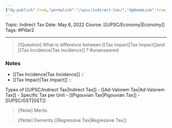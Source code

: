 ```yaml
---
{"dg-publish":true,"permalink":"/upsc/indirect-tax/","dgHomeLink":true,"dgPassFrontmatter":false}
---
```


Topic: Indirect Tax
Date: May 6, 2022
Course: [[UPSC/Economy|Economy]]
Tags: #Pillar2 

---

> [!Question] What is difference between [[Tax Impact|Tax Impact]]and [[Tax Incidence|Tax Incidence]] ? #unanswered 



### Notes
- [[Tax Incidence|Tax Incidence]] :: 
- [[Tax Impact|Tax Impact]] :: 

Types of [[UPSC/Indirect Tax|Indirect Tax]]
	- [[Ad-Valorem Tax|Ad-Valorem Tax]]
	- Specific Tax per Unit 
	- [[Pigouvian Tax|Pigouvian Tax]]
	- [[UPSC/GST|GST]]

>[!Note] Merits

>[!Note] Demerits
>[[Regressive Tax|Regressive Tax]] 



